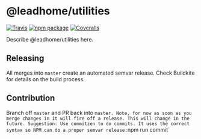 # @leadhome/utilities

[![Travis][build-badge]][build]
[![npm package][npm-badge]][npm]
[![Coveralls][coveralls-badge]][coveralls]

Describe @leadhome/utilities here.

[build-badge]: https://img.shields.io/travis/user/repo/master.png?style=flat-square
[build]: https://travis-ci.org/user/repo
[npm-badge]: https://img.shields.io/npm/v/npm-package.png?style=flat-square
[npm]: https://www.npmjs.org/package/npm-package
[coveralls-badge]: https://img.shields.io/coveralls/user/repo/master.png?style=flat-square
[coveralls]: https://coveralls.io/github/user/repo

## Releasing

All merges into `master` create an automated semvar release. Check Buildkite for details on the build process.

## Contribution

Branch off `master` and PR back into `master. Note, for now as soon as you merge changes in it will fire off a release. This will change in the future. Suggestion: Use commitzen to do commits. It uses the correct syntax so NPM can do a proper semvar release:`npm run commit`
